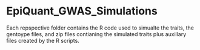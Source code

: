 # EpiQuant_GWAS_Simulations
Each repspective folder contains the R code used to simualte the traits, the gentoype files, and zip files contianing the simulated traits plus auxillary files created by the R scripts.
